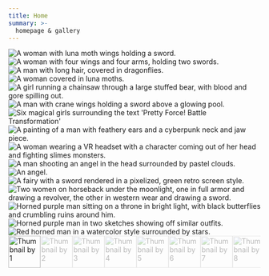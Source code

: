 ```yaml
---
title: Home
summary: >-
  homepage & gallery
---
```


<link rel="stylesheet" href="https://cdn.jsdelivr.net/npm/@shoelace-style/shoelace@2.3.0/dist/themes/light.css" />
<script type="module" src="https://cdn.jsdelivr.net/npm/@shoelace-style/shoelace@2.3.0/dist/shoelace-autoloader.js"></script>
<script defer src="https://cdn.jsdelivr.net/npm/alpinejs@3.x.x/dist/cdn.min.js"></script>

<sl-carousel class="carousel-thumbnails" navigation loop style="height: 1200px; max-width: 800px;">
  <sl-carousel-item>
    <img
      alt="A woman with luna moth wings holding a sword."
      src="images/lunamoth2.png"
    />
  </sl-carousel-item>
  <sl-carousel-item>
    <img
      alt="A woman with four wings and four arms, holding two swords."
      src="images/hakila.png"
    />
  </sl-carousel-item>
  <sl-carousel-item>
    <img
      alt="A man with long hair, covered in dragonflies."
      src="images/dragonfly.png"
    />
  </sl-carousel-item>
  <sl-carousel-item>
    <img
      alt="A woman covered in luna moths."
      src="images/luna moth.png"
    />
  </sl-carousel-item>
  <sl-carousel-item>
    <img
      alt="A girl running a chainsaw through a large stuffed bear, with blood and gore spilling out."
      src="images/dccover.png"
    />
  </sl-carousel-item>
  <sl-carousel-item>
    <img
      alt="A man with crane wings holding a sword above a glowing pool."
      src="images/crane.png"
    />
  </sl-carousel-item>
  <sl-carousel-item>
    <img
      alt="Six magical girls surrounding the text 'Pretty Force! Battle Transformation'"
      src="images/prettyforce cover.png"
    />
  </sl-carousel-item>
  <sl-carousel-item>
    <img
      alt="A painting of a man with feathery ears and a cyberpunk neck and jaw piece."
      src="images/pseudoangel.png"
    />
  </sl-carousel-item>
  <sl-carousel-item>
    <img
      alt="A woman wearing a VR headset with a character coming out of her head and fighting slimes monsters."
      src="images/screen edits dd1.png"
    />
  </sl-carousel-item>
  <sl-carousel-item>
    <img
      alt="A man shooting an angel in the head surrounded by pastel clouds."
      src="images/the shot clouds v2.png"
    />
  </sl-carousel-item>
  <sl-carousel-item>
    <img
      alt="An angel."
      src="images/monochrome angel 2 darker.png"
    />
  </sl-carousel-item>
  <sl-carousel-item>
    <img
      alt="A fairy with a sword rendered in a pixelized, green retro screen style."
      src="images/THING2.png"
    />
  </sl-carousel-item>
  <sl-carousel-item>
    <img
      alt="Two women on horseback under the moonlight, one in full armor and drawing a revolver, the other in western wear and drawing a sword."
      src="images/western.png"
    />
  </sl-carousel-item>
  <sl-carousel-item>
    <img
      alt="Horned purple man sitting on a throne in bright light, with black butterflies and crumbling ruins around him."
      src="images/florian.png"
    />
  </sl-carousel-item>
  <sl-carousel-item>
    <img
      alt="Horned purple man in two sketches showing off similar outfits."
      src="images/fashion.png"
    />
  </sl-carousel-item>
  <sl-carousel-item>
    <img
      alt="Red horned man in a watercolor style surrounded by stars."
      src="images/lux.png"
    />
  </sl-carousel-item>
</sl-carousel>

<div class="thumbnails">
  <div class="thumbnails__scroller">
    <img alt="Thumbnail by 1" class="thumbnails__image active" src="images/lunamoth2.png" />
    <img alt="Thumbnail by 2" class="thumbnails__image" src="images/hakila.png" />
    <img alt="Thumbnail by 3" class="thumbnails__image" src="images/dragonfly.png" />
    <img alt="Thumbnail by 4" class="thumbnails__image" src="images/luna moth.png" />
    <img alt="Thumbnail by 5" class="thumbnails__image" src="images/dccover.png" />
    <img alt="Thumbnail by 6" class="thumbnails__image" src="images/crane.png" />
    <img alt="Thumbnail by 7" class="thumbnails__image" src="images/prettyforce cover.png" />
    <img alt="Thumbnail by 8" class="thumbnails__image" src="images/pseudoangel.png" />
    <img alt="Thumbnail by 9" class="thumbnails__image" src="images/screen edits dd1.png" />
    <img alt="Thumbnail by 10" class="thumbnails__image" src="images/the shot clouds v2.png" />
    <img alt="Thumbnail by 11" class="thumbnails__image" src="images/monochrome angel 2 darker.png" />
    <img alt="Thumbnail by 12" class="thumbnails__image" src="images/THING2.png" />
    <img alt="Thumbnail by 13" class="thumbnails__image" src="images/western.png" />
    <img alt="Thumbnail by 14" class="thumbnails__image" src="images/florian.png" />
    <img alt="Thumbnail by 15" class="thumbnails__image" src="images/fashion.png" />
    <img alt="Thumbnail by 16" class="thumbnails__image" src="images/lux.png" />
  </div>
</div>

<style>
  .carousel-thumbnails {
    --slide-aspect-ratio: 3 / 2;
  }

  .thumbnails {
    display: flex;
    justify-content: center;
  }

  .thumbnails__scroller {
    display: flex;
    gap: var(--sl-spacing-small);
    overflow-x: auto;
    scrollbar-width: none;
    scroll-behavior: smooth;
    scroll-padding: var(--sl-spacing-small);
  }

  .thumbnails__scroller::-webkit-scrollbar {
    display: none;
  }

  .thumbnails__image {
    width: 64px;
    height: 64px;
    object-fit: cover;

    opacity: 0.3;
    will-change: opacity;
    transition: 250ms opacity;

    cursor: pointer;
  }

  .thumbnails__image.active {
    opacity: 1;
  }
</style>

<script>
  {
    const carousel = document.querySelector('.carousel-thumbnails');
    const scroller = document.querySelector('.thumbnails__scroller');
    const thumbnails = document.querySelectorAll('.thumbnails__image');

    scroller.addEventListener('click', e => {
      const target = e.target;

      if (target.matches('.thumbnails__image')) {
        const index = [...thumbnails].indexOf(target);
        carousel.goToSlide(index);
      }
    });

    carousel.addEventListener('sl-slide-change', e => {
      const slideIndex = e.detail.index;

      [...thumbnails].forEach((thumb, i) => {
        thumb.classList.toggle('active', i === slideIndex);
        if (i === slideIndex) {
          thumb.scrollIntoView({
            block: 'nearest'
          });
        }
      });
    });
  }
</script>